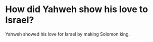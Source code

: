 # How did Yahweh show his love to Israel?

Yahweh showed his love for Israel by making Solomon king.

